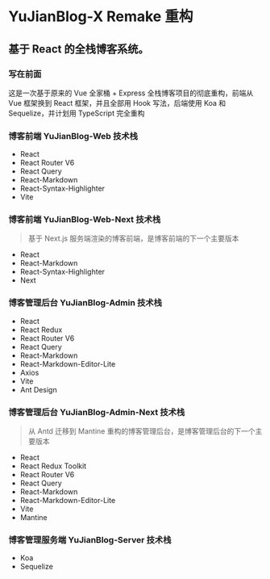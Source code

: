 # YuJianBlog-X Remake 重构

## 基于 React 的全栈博客系统。

### 写在前面

这是一次基于原来的 Vue 全家桶 + Express 全栈博客项目的彻底重构，前端从 Vue 框架换到 React 框架，并且全部用 Hook 写法，后端使用 Koa 和 Sequelize，并计划用 TypeScript 完全重构

### 博客前端 YuJianBlog-Web 技术栈

- React
- React Router V6
- React Query
- React-Markdown
- React-Syntax-Highlighter
- Vite

### 博客前端 YuJianBlog-Web-Next 技术栈

> 基于 Next.js 服务端渲染的博客前端，是博客前端的下一个主要版本

- React
- React-Markdown
- React-Syntax-Highlighter
- Next

### 博客管理后台 YuJianBlog-Admin 技术栈

- React
- React Redux
- React Router V6
- React Query
- React-Markdown
- React-Markdown-Editor-Lite
- Axios
- Vite
- Ant Design

### 博客管理后台 YuJianBlog-Admin-Next 技术栈

> 从 Antd 迁移到 Mantine 重构的博客管理后台，是博客管理后台的下一个主要版本

- React
- React Redux Toolkit
- React Router V6
- React Query
- React-Markdown
- React-Markdown-Editor-Lite
- Vite
- Mantine

### 博客管理服务端 YuJianBlog-Server 技术栈

- Koa
- Sequelize
